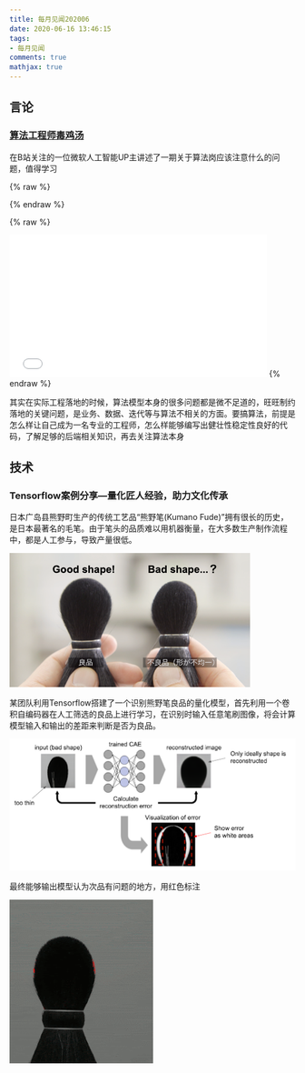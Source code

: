 ```yaml
---
title: 每月见闻202006
date: 2020-06-16 13:46:15
tags:
- 每月见闻
comments: true
mathjax: true
---
```


## 言论

### [算法工程师毒鸡汤](https://www.bilibili.com/video/BV1654y1B7Zi)

在B站关注的一位微软人工智能UP主讲述了一期关于算法岗应该注意什么的问题，值得学习

{% raw %}

<style>
@media all and (orientation : landscape) {
 .video {width:800px; height:600px;}
}
@media all and (orientation : portrait){
 .video {width:90%; height:250px;}
}
</style>

{% endraw %}

{% raw %}

<iframe class="video" src="//player.bilibili.com/player.html?aid=841073548&bvid=BV1654y1B7Zi&cid=202449874&page=1" scrolling="no" border="0" frameborder="no" framespacing="0" allowfullscreen="true"> </iframe>
{% endraw %}

其实在实际工程落地的时候，算法模型本身的很多问题都是微不足道的，旺旺制约落地的关键问题，是业务、数据、迭代等与算法不相关的方面。要搞算法，前提是怎么样让自己成为一名专业的工程师，怎么样能够编写出健壮性稳定性良好的代码，了解足够的后端相关知识，再去关注算法本身

## 技术

### Tensorflow案例分享—量化匠人经验，助力文化传承

日本广岛县熊野町生产的传统工艺品“熊野笔(Kumano Fude)”拥有很长的历史，是日本最著名的毛笔。由于笔头的品质难以用机器衡量，在大多数生产制作流程中，都是人工参与，导致产量很低。

![](每月见闻202006/images/01.png)

某团队利用Tensorflow搭建了一个识别熊野笔良品的量化模型，首先利用一个卷积自编码器在人工筛选的良品上进行学习，在识别时输入任意笔刷图像，将会计算模型输入和输出的差距来判断是否为良品。

![](每月见闻202006/images/02.png)

最终能够输出模型认为次品有问题的地方，用红色标注

![](每月见闻202006/images/01.gif)



